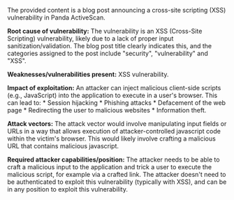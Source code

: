 The provided content is a blog post announcing a cross-site scripting (XSS) vulnerability in Panda ActiveScan.

**Root cause of vulnerability:** The vulnerability is an XSS (Cross-Site Scripting) vulnerability, likely due to a lack of proper input sanitization/validation. The blog post title clearly indicates this, and the categories assigned to the post include "security", "vulnerability" and "XSS".

**Weaknesses/vulnerabilities present:** XSS vulnerability.

**Impact of exploitation:** An attacker can inject malicious client-side scripts (e.g., JavaScript) into the application to execute in a user's browser. This can lead to:
    * Session hijacking
    * Phishing attacks
    * Defacement of the web page
    * Redirecting the user to malicious websites
    * Information theft.

**Attack vectors:** The attack vector would involve manipulating input fields or URLs in a way that allows execution of attacker-controlled javascript code within the victim's browser. This would likely involve crafting a malicious URL that contains malicious javascript.

**Required attacker capabilities/position:** The attacker needs to be able to craft a malicious input to the application and trick a user to execute the malicious script, for example via a crafted link. The attacker doesn't need to be authenticated to exploit this vulnerability (typically with XSS), and can be in any position to exploit this vulnerability.